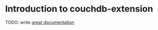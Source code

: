 # Introduction to couchdb-extension

TODO: write [great documentation](http://jacobian.org/writing/great-documentation/what-to-write/)
